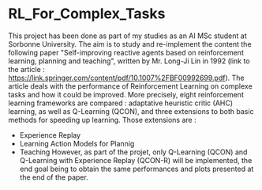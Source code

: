 # RL_For_Complex_Tasks

This project has been done as part of my studies as an AI MSc student at Sorbonne University.
The aim is to study and re-implement the content the following paper "Self-improving reactive agents based on reinforcement learning, planning and teaching",
written by Mr. Long-Ji Lin in 1992 (link to the article : https://link.springer.com/content/pdf/10.1007%2FBF00992699.pdf).
The article deals with the performance of Reinforcement Learning on complexe tasks and how it could be improved.
More precisely, eight reinforcement learning frameworks are compared : adaptative heuristic critic (AHC) learning, as well as Q-Learning (QCON), and three extensions to both
basic methods for speeding up learning.
Those extensions are :
- Experience Replay
- Learning Action Models for Plannig
- Teaching
However, as part of the projet, only Q-Learning (QCON) and Q-Learning with Experience Replay (QCON-R) will be implemented, the end goal being to obtain the same performances and
plots presented at the end of the paper.
